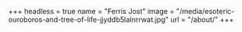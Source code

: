 +++
headless = true
name = "Ferris Jost"
image = "/media/esoteric-ouroboros-and-tree-of-life-jjyddb5lalnrrwat.jpg"
url = "/about/"
+++
